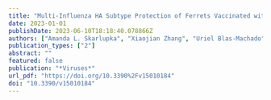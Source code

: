 ```yaml
---
title: "Multi-Influenza HA Subtype Protection of Ferrets Vaccinated with an N1 COBRA-Based Neuraminidase"
date: 2023-01-01
publishDate: 2023-06-10T18:18:40.078866Z
authors: ["Amanda L. Skarlupka", "Xiaojian Zhang", "Uriel Blas-Machado", "Spencer F. Sumner", "Ted M. Ross"]
publication_types: ["2"]
abstract: ""
featured: false
publication: "*Viruses*"
url_pdf: "https://doi.org/10.3390%2Fv15010184"
doi: "10.3390/v15010184"
---
```



